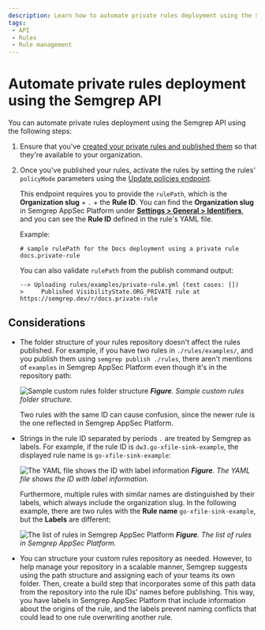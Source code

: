 ```yaml
---
description: Learn how to automate private rules deployment using the Semgrep API.
tags:
 - API
 - Rules
 - Rule management
---
```


# Automate private rules deployment using the Semgrep API

You can automate private rules deployment using the Semgrep API using the following steps:

1. Ensure that you've [created your private rules and published them](/writing-rules/private-rules) so that they're available to your organization.

2. Once you've published your rules, activate the rules by setting the rules' `policyMode` parameters using the [Update policies endpoint](https://semgrep.dev/api/v1/docs/#tag/PoliciesService/operation/semgrep_app.saas.handlers.ruleboard.update_ruleboard_api).

    This endpoint requires you to provide the `rulePath`, which is the **Organization slug** + `.` + the **Rule ID**. You can find the **Organization slug** in Semgrep AppSec Platform under [**Settings > General > Identifiers**](https://semgrep.dev/orgs/-/settings/general/identifiers), and you can see the **Rule ID** defined in the rule's YAML file.

    Example:

    ```text
    # sample rulePath for the Docs deployment using a private rule
    docs.private-rule
    ```

    You can also validate `rulePath` from the publish command output:

    ```console
    --> Uploading rules/examples/private-rule.yml (test cases: [])
    >     Published VisibilityState.ORG_PRIVATE rule at https://semgrep.dev/r/docs.private-rule
    ```

## Considerations

- The folder structure of your rules repository doesn't affect the rules published. For example, if you have two rules in `./rules/examples/`, and you publish them using `semgrep publish ./rules`, there aren't mentions of `examples` in Semgrep AppSec Platform even though it's in the repository path:

  ![Sample custom rules folder structure](/img/publish-custom-rules-1.png#md-width)
  _**Figure**. Sample custom rules folder structure._

  Two rules with the same ID can cause confusion, since the newer rule is the one reflected in Semgrep AppSec Platform.

- Strings in the rule ID separated by periods `.` are treated by Semgrep as labels. For example, if the rule ID is `dw3.go-xfile-sink-example`, the displayed rule name is `go-xfile-sink-example`:

  ![The YAML file shows the ID with label information](/img/publish-custom-rules-2.png#md-width)
  _**Figure**. The YAML file shows the ID with label information._

  Furthermore, multiple rules with similar names are distinguished by their labels, which always include the organization slug. In the following example, there are two rules with the **Rule name** `go-xfile-sink-example`, but the **Labels** are different:

    ![The list of rules in Semgrep AppSec Platform](/img/publish-custom-rules-3.png#md-width)
    _**Figure**. The list of rules in Semgrep AppSec Platform._

- You can structure your custom rules repository as needed. However, to help manage your repository in a scalable manner, Semgrep suggests using the path structure and assigning each of your teams its own folder. Then, create a build step that incorporates some of this path data from the repository into the rule IDs' names before publishing. This way, you have labels in Semgrep AppSec Platform that include information about the origins of the rule, and the labels prevent naming conflicts that could lead to one rule overwriting another rule.
